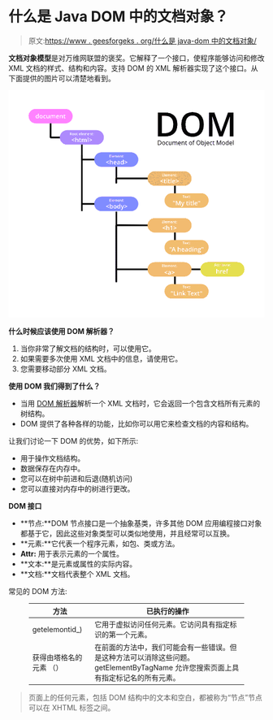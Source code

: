 # 什么是 Java DOM 中的文档对象？

> 原文:[https://www . geesforgeks . org/什么是 java-dom 中的文档对象/](https://www.geeksforgeeks.org/what-is-document-object-in-java-dom/)

**文档对象模型**是对万维网联盟的褒奖。它解释了一个接口，使程序能够访问和修改 XML 文档的样式、结构和内容。支持 DOM 的 XML 解析器实现了这个接口。从下面提供的图片可以清楚地看到。

![](img/befc9863d51d3de68655f674efa13b13.png)

**什么时候应该使用 DOM 解析器？**

1.  当你非常了解文档的结构时，可以使用它。
2.  如果需要多次使用 XML 文档中的信息，请使用它。
3.  您需要移动部分 XML 文档。

**使用 DOM 我们得到了什么？**

*   当用 [DOM 解析器](https://www.geeksforgeeks.org/difference-between-sax-parser-and-dom-parser-in-java/)解析一个 XML 文档时，它会返回一个包含文档所有元素的树结构。
*   DOM 提供了各种各样的功能，比如你可以用它来检查文档的内容和结构。

让我们讨论一下 DOM 的优势，如下所示:

*   用于操作文档结构。
*   数据保存在内存中。
*   您可以在树中前进和后退(随机访问)
*   您可以直接对内存中的树进行更改。

**DOM 接口**

*   **节点:**DOM 节点接口是一个抽象基类，许多其他 DOM 应用编程接口对象都基于它，因此这些对象类型可以类似地使用，并且经常可以互换。
*   **元素:**它代表一个程序元素，如包、类或方法。
*   **Attr:** 用于表示元素的一个属性。
*   **文本:**是元素或属性的实际内容。
*   **文档:**文档代表整个 XML 文档。

常见的 DOM 方法:

<figure class="table">

| 方法 | 已执行的操作 |
| --- | --- |
| getelemontid_) | 它用于虚拟访问任何元素。它访问具有指定标识的第一个元素。 |
| 获得由塔格名的元素 （） | 在前面的方法中，我们可能会有一些错误。但是这种方法可以消除这些问题。getElementByTagName 允许您搜索页面上具有指定标记名的所有元素。 |

</figure>

> 页面上的任何元素，包括 DOM 结构中的文本和空白，都被称为“节点”节点可以在 XHTML 标签之间。
